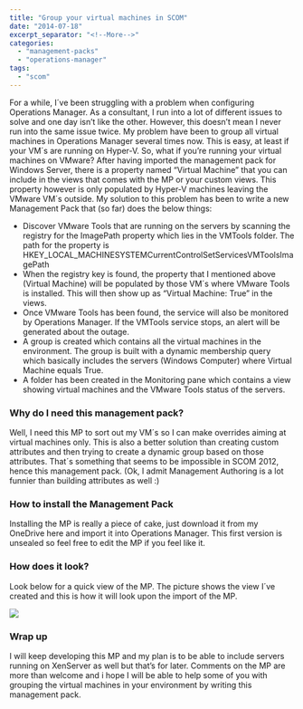 ```yaml
---
title: "Group your virtual machines in SCOM"
date: "2014-07-18"
excerpt_separator: "<!--More-->"
categories: 
  - "management-packs"
  - "operations-manager"
tags: 
  - "scom"
---
```


For a while, I´ve been struggling with a problem when configuring Operations Manager. As a consultant, I run into a lot of different issues to solve and one day isn’t like the other. However, this doesn’t mean I never run into the same issue twice. My problem have been to group all virtual machines in Operations Manager several times now. This is easy, at least if your VM´s are running on Hyper-V. So, what if you’re running your virtual machines on VMware? After having imported the management pack for Windows Server, there is a property named “Virtual Machine” that you can include in the views that comes with the MP or your custom views. This property however is only populated by Hyper-V machines leaving the VMware VM´s outside. My solution to this problem has been to write a new Management Pack that (so far) does the below things:
<!--More-->
- Discover VMware Tools that are running on the servers by scanning the registry for the ImagePath property which lies in the VMTools folder. The path for the property is HKEY\_LOCAL\_MACHINESYSTEMCurrentControlSetServicesVMToolsImagePath
- When the registry key is found, the property that I mentioned above (Virtual Machine) will be populated by those VM´s where VMware Tools is installed. This will then show up as “Virtual Machine: True” in the views.
- Once VMware Tools has been found, the service will also be monitored by Operations Manager. If the VMTools service stops, an alert will be generated about the outage.
- A group is created which contains all the virtual machines in the environment. The group is built with a dynamic membership query which basically includes the servers (Windows Computer) where Virtual Machine equals True.
- A folder has been created in the Monitoring pane which contains a view showing virtual machines and the VMware Tools status of the servers.

### Why do I need this management pack?

Well, I need this MP to sort out my VM´s so I can make overrides aiming at virtual machines only. This is also a better solution than creating custom attributes and then trying to create a dynamic group based on those attributes. That´s something that seems to be impossible in SCOM 2012, hence this management pack. (Ok, I admit Management Authoring is a lot funnier than building attributes as well :)

### How to install the Management Pack

Installing the MP is really a piece of cake, just download it from my OneDrive here and import it into Operations Manager. This first version is unsealed so feel free to edit the MP if you feel like it.

### How does it look?

Look below for a quick view of the MP. The picture shows the view I´ve created and this is how it will look upon the import of the MP.

![](https://blog.orneling.se/assets/images/2014/07/2014-07-18_14-19-23-1024x493.jpg)

### Wrap up

I will keep developing this MP and my plan is to be able to include servers running on XenServer as well but that’s for later. Comments on the MP are more than welcome and i hope I will be able to help some of you with grouping the virtual machines in your environment by writing this management pack.
